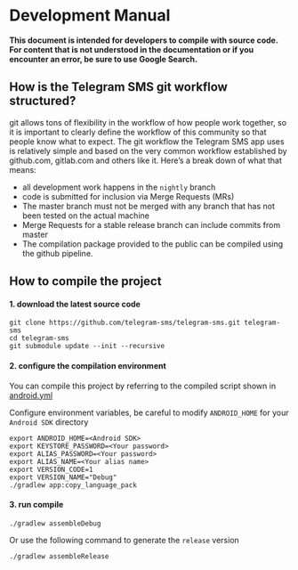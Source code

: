 # Development Manual

**This document is intended for developers to compile with source code. For content that is not understood in the documentation or if you encounter an error, be sure to use Google Search.**

## How is the Telegram SMS git workflow structured?

git allows tons of flexibility in the workflow of how people work together, so it is important to clearly define the workflow of this community so that people know what to expect. The git workflow the Telegram SMS app uses is relatively simple and based on the very common workflow established by github.com, gitlab.com and others like it. Here’s a break down of what that means:

- all development work happens in the `nightly` branch
- code is submitted for inclusion via Merge Requests (MRs)
- The master branch must not be merged with any branch that has not been tested on the actual machine
- Merge Requests for a stable release branch can include commits from master
- The compilation package provided to the public can be compiled using the github pipeline.

## How to compile the project

#### 1. download the latest source code

```
git clone https://github.com/telegram-sms/telegram-sms.git telegram-sms
cd telegram-sms
git submodule update --init --recursive
```

#### 2. configure the compilation environment

You can compile this project by referring to the compiled script shown in [android.yml](https://github.com/telegram-sms/telegram-sms/blob/master/.github/workflows/android.yml)

Configure environment variables, be careful to modify `ANDROID_HOME` for your `Android SDK` directory

```
export ANDROID_HOME=<Android SDK>
export KEYSTORE_PASSWORD=<Your password>
export ALIAS_PASSWORD=<Your password>
export ALIAS_NAME=<Your alias name>
export VERSION_CODE=1
export VERSION_NAME="Debug"
./gradlew app:copy_language_pack
```

#### 3. run compile

```
./gradlew assembleDebug
```

Or use the following command to generate the `release` version

```
./gradlew assembleRelease
```